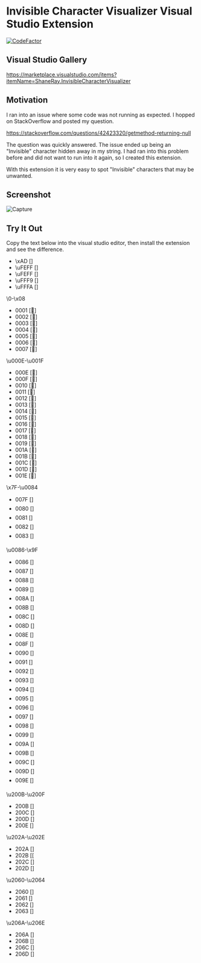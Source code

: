 ﻿Invisible Character Visualizer Visual Studio Extension
======================================================
[![CodeFactor](https://www.codefactor.io/repository/github/shaneray/shanespace.visualstudio.invisiblecharactervisualizer/badge)](https://www.codefactor.io/repository/github/shaneray/shanespace.visualstudio.invisiblecharactervisualizer)

Visual Studio Gallery
----------------------
https://marketplace.visualstudio.com/items?itemName=ShaneRay.InvisibleCharacterVisualizer

Motivation
----------
I ran into an issue where some code was not running as expected.  I hopped on StackOverflow and posted my question.

https://stackoverflow.com/questions/42423320/getmethod-returning-null

The question was quickly answered.  The issue ended up being an "Invisible" character hidden away in my string.  I had ran into this problem before and did not want to run into it again, so I created this extension.

With this extension it is very easy to spot "Invisible" characters that may be unwanted.

Screenshot
-------------------
![Capture](src/ShaneSpace.VisualStudio.InvisibleCharacterVisualizer/assets/capture.png)

Try It Out
-------------------
Copy the text below into the visual studio editor, then install the extension and see the difference.

- \xAD [­]
- \uFEFF [﻿]
- \uFEFF [﻿]
- \uFFF9 [￹]
- \uFFFA [￺]

\0-\x08
- 0001 []
- 0002 []
- 0003 []
- 0004 []
- 0005 []
- 0006 []
- 0007 []

\u000E-\u001F
- 000E []
- 000F []
- 0010 []
- 0011 []
- 0012 []
- 0013 []
- 0014 []
- 0015 []
- 0016 []
- 0017 []
- 0018 []
- 0019 []
- 001A []
- 001B []
- 001C []
- 001D []
- 001E []

\x7F-\u0084
- 007F []
- 0080 []
- 0081 []
- 0082 []
- 0083 []

\u0086-\x9F
- 0086 []
- 0087 []
- 0088 []
- 0089 []
- 008A []
- 008B []
- 008C []
- 008D []
- 008E []
- 008F []
- 0090 []
- 0091 []
- 0092 []
- 0093 []
- 0094 []
- 0095 []
- 0096 []
- 0097 []
- 0098 []
- 0099 []
- 009A []
- 009B []
- 009C []
- 009D []
- 009E []

\u200B-\u200F
- 200B [​]
- 200C [‌]
- 200D [‍]
- 200E [‎]

\u202A-\u202E
- 202A [‪]
- 202B [‫]
- 202C [‬]
- 202D [‭]

\u2060-\u2064
- 2060 [⁠]
- 2061 [⁡]
- 2062 [⁢]
- 2063 [⁣]

\u206A-\u206E
- 206A [⁪]
- 206B [⁫]
- 206C [⁬]
- 206D [⁭]